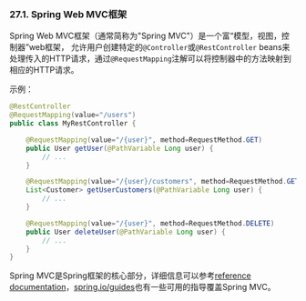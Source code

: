 ### 27.1. Spring Web MVC框架

Spring Web MVC框架（通常简称为"Spring MVC"）是一个富“模型，视图，控制器”web框架，
允许用户创建特定的`@Controller`或`@RestController` beans来处理传入的HTTP请求，通过`@RequestMapping`注解可以将控制器中的方法映射到相应的HTTP请求。

示例：
```java
@RestController
@RequestMapping(value="/users")
public class MyRestController {

    @RequestMapping(value="/{user}", method=RequestMethod.GET)
    public User getUser(@PathVariable Long user) {
        // ...
    }

    @RequestMapping(value="/{user}/customers", method=RequestMethod.GET)
    List<Customer> getUserCustomers(@PathVariable Long user) {
        // ...
    }

    @RequestMapping(value="/{user}", method=RequestMethod.DELETE)
    public User deleteUser(@PathVariable Long user) {
        // ...
    }
}
```
Spring MVC是Spring框架的核心部分，详细信息可以参考[reference documentation](https://docs.spring.io/spring/docs/5.0.4.RELEASE/spring-framework-reference/htmlsingle#mvc)，[spring.io/guides](http://spring.io/guides)也有一些可用的指导覆盖Spring MVC。
